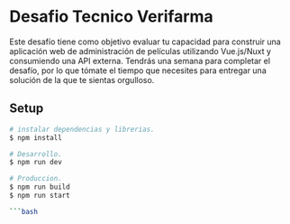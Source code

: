 # Desafio Tecnico Verifarma

Este desafío tiene como objetivo evaluar tu capacidad para construir una aplicación web de administración de películas utilizando Vue.js/Nuxt y consumiendo una API externa. Tendrás una semana para completar el desafío, por lo que tómate el tiempo que necesites para entregar una solución de la que te sientas orgulloso.

## Setup

```bash
# instalar dependencias y librerias.
$ npm install

# Desarrollo.
$ npm run dev

# Produccion.
$ npm run build
$ npm run start

```bash
